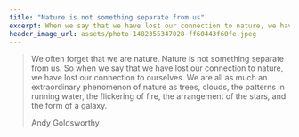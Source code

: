 ```yaml
---
title: "Nature is not something separate from us"
excerpt: When we say that we have lost our connection to nature, we have lost our connection to ourselves.
header_image_url: assets/photo-1482355347028-ff60443f60fe.jpeg
---
```


> We often forget that we are nature. Nature is not something separate from us. So when we say that we have lost our connection to nature, we have lost our connection to ourselves. We are all as much an extraordinary phenomenon of nature as trees, clouds, the patterns in running water, the flickering of fire, the arrangement of the stars, and the form of a galaxy.
>
> <footer class="blockquote-footer">Andy Goldsworthy</footer>


